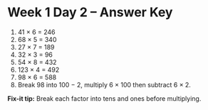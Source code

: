 # Week 1 Day 2 – Answer Key

1. 41 × 6 = 246
2. 68 × 5 = 340
3. 27 × 7 = 189
4. 32 × 3 = 96
5. 54 × 8 = 432
6. 123 × 4 = 492
7. 98 × 6 = 588
8. Break 98 into 100 − 2, multiply 6 × 100 then subtract 6 × 2.

**Fix-it tip:** Break each factor into tens and ones before multiplying.
